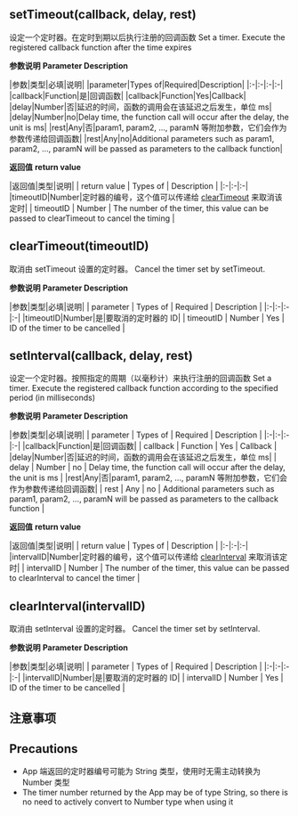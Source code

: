 ## setTimeout(callback, delay, rest)

设定一个定时器。在定时到期以后执行注册的回调函数
Set a timer. Execute the registered callback function after the time expires

**参数说明**
**Parameter Description**

|参数|类型|必填|说明|
|parameter|Types of|Required|Description|
|:-|:-|:-|:-|
|callback|Function|是|回调函数|
|callback|Function|Yes|Callback|
|delay|Number|否|延迟的时间，函数的调用会在该延迟之后发生，单位 ms|
|delay|Number|no|Delay time, the function call will occur after the delay, the unit is ms|
|rest|Any|否|param1, param2, ..., paramN 等附加参数，它们会作为参数传递给回调函数|
|rest|Any|no|Additional parameters such as param1, param2, ..., paramN will be passed as parameters to the callback function|


**返回值**
**return value**

|返回值|类型|说明|
| return value | Types of | Description                                                  |
|:-|:-|:-|
|timeoutID|Number|定时器的编号，这个值可以传递给 [clearTimeout](/api/timer?id=cleartimeout) 来取消该定时|
| timeoutID    | Number   | The number of the timer, this value can be passed to clearTimeout to cancel the timing |

## clearTimeout(timeoutID)

取消由 setTimeout 设置的定时器。
Cancel the timer set by setTimeout.

**参数说明**
**Parameter Description**

|参数|类型|必填|说明|
| parameter | Types of | Required | Description                     |
|:-|:-|:-|:-|
|timeoutID|Number|是|要取消的定时器的 ID|
| timeoutID | Number   | Yes      | ID of the timer to be cancelled |


## setInterval(callback, delay, rest)

设定一个定时器。按照指定的周期（以毫秒计）来执行注册的回调函数
Set a timer. Execute the registered callback function according to the specified period (in milliseconds)

**参数说明**
**Parameter Description**


|参数|类型|必填|说明|
| parameter | Types of | Required | Description                                                  |
|:-|:-|:-|:-|
|callback|Function|是|回调函数|
| callback  | Function | Yes      | Callback                                                     |
|delay|Number|否|延迟的时间，函数的调用会在该延迟之后发生，单位 ms|
| delay     | Number   | no       | Delay time, the function call will occur after the delay, the unit is ms |
|rest|Any|否|param1, param2, ..., paramN 等附加参数，它们会作为参数传递给回调函数|
| rest      | Any      | no       | Additional parameters such as param1, param2, ..., paramN will be passed as parameters to the callback function |

**返回值**
**return value**

|返回值|类型|说明|
| return value | Types of | Description                                                  |
|:-|:-|:-|
|intervalID|Number|定时器的编号，这个值可以传递给 [clearInterval](/api/timer?id=clearinterval) 来取消该定时|
| intervalID   | Number   | The number of the timer, this value can be passed to clearInterval to cancel the timer |

## clearInterval(intervalID)

取消由 setInterval 设置的定时器。
Cancel the timer set by setInterval.

**参数说明**
**Parameter Description**

|参数|类型|必填|说明|
| parameter  | Types of | Required | Description                     |
|:-|:-|:-|:-|
|intervalID|Number|是|要取消的定时器的 ID|
| intervalID | Number   | Yes      | ID of the timer to be cancelled |

## 注意事项
## Precautions
* App 端返回的定时器编号可能为 String 类型，使用时无需主动转换为 Number 类型
* The timer number returned by the App may be of type String, so there is no need to actively convert to Number type when using it